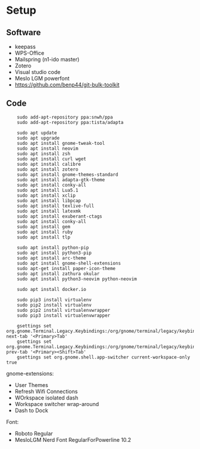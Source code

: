 # Setup

Software
---------

* keepass
* WPS-Office
* Mailspring (n1-ido master)
* Zotero
* Visual studio code
* Meslo LGM powerfont
* https://github.com/benp44/git-bulk-toolkit 


Code
---------

		sudo add-apt-repository ppa:snwh/ppa
		sudo add-apt-repository ppa:tista/adapta

		sudo apt update
		sudo apt upgrade
		sudo apt install gnome-tweak-tool
		sudo apt install neovim
		sudo apt install zsh
		sudo apt install curl wget
		sudo apt install calibre
		sudo apt install zotero
		sudo apt install gnome-themes-standard
		sudo apt install adapta-gtk-theme
		sudo apt install conky-all
		sudo apt install Lua5.1
		sudo apt install xclip
		sudo apt install libpcap
		sudo apt install texlive-full
		sudo apt install latexmk
		sudo apt install exuberant-ctags
		sudo apt install conky-all
		sudo apt install gem
		sudo apt install ruby
		sudo apt install tlp

		sudo apt install python-pip
		sudo apt install python3-pip
		sudo apt install arc-theme
		sudo apt install gnome-shell-extensions
		sudo apt-get install paper-icon-theme
		sudo apt install zathura okular
		sudo apt install python3-neovim python-neovim

		sudo apt install docker.io

		sudo pip3 install virtualenv
		sudo pip2 install virtualenv
		sudo pip2 install virtualenvwrapper
		sudo pip3 install virtualenvwrapper

		gsettings set org.gnome.Terminal.Legacy.Keybindings:/org/gnome/terminal/legacy/keybindings/ next-tab '<Primary>Tab'
		gsettings set org.gnome.Terminal.Legacy.Keybindings:/org/gnome/terminal/legacy/keybindings/ prev-tab '<Primary><Shift>Tab'
		gsettings set org.gnome.shell.app-switcher current-workspace-only true

gnome-extensions:

* User Themes
* Refresh Wifi Connections
* WOrkspace isolated dash
* Workspace switcher wrap-around
* Dash to Dock

Font:
* Roboto Regular
* MesloLGM Nerd Font RegularForPowerline 10.2

